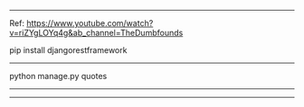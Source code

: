 
----------------------------------------------------------------
Ref:
https://www.youtube.com/watch?v=riZYgLOYq4g&ab_channel=TheDumbfounds

pip install djangorestframework

----------------------------------------------------------------

python manage.py quotes

----------------------------------------------------------------



----------------------------------------------------------------